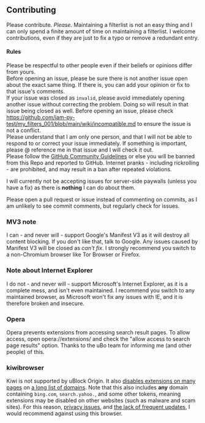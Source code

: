 ## Contributing
Please contribute. _Please_. Maintaining a filterlist is not an easy thing and I can only spend a finite amount of time on maintaining a filterlist. I welcome contributions, even if they are just to fix a typo or remove a redundant entry.

#### Rules
Please be respectful to other people even if their beliefs or opinions differ from yours. <br/>
Before opening an issue, please be sure there is not another issue open about the exact same thing. If there is, you can add your opinion or fix to that issue's comments. <br/>
If your issue was closed as `invalid`, please avoid immediately opening another issue without correcting the problem. Doing so will result in that issue being closed as well. Before opening an issue, please check https://github.com/iam-py-test/my_filters_001/blob/main/wiki/incompatible.md to ensure the issue is not a conflict. <br/>
Please understand that I am only one person, and that I will not be able to respond to or correct your issue immediately. If something is important, please @ reference me in that issue and I will check it out.<br/>
Please follow the [GitHub Community Guidelines](https://docs.github.com/en/github/site-policy/github-community-guidelines#what-is-not-allowed) or else you will be banned from this Repo and reported to GitHub. Internet pranks - including rickrolling - are prohibited, and may result in a ban after repeated violations. <br/>

I will currently not be accepting issues for server-side paywalls (unless you have a fix) as there is **nothing** I can do about them. <br>

Please open a pull request or issue instead of commenting on commits, as I am unlikely to see commit comments, but regularly check for issues.

### MV3 note
I can - and never will - support Google's Manifest V3 as it will destroy all content blocking. If you don't like that, talk to Google. Any issues caused by Manifest V3 will be closed as _can't fix_. I strongly recommend you switch to a non-Chromium browser like Tor Browser or Firefox. 

### Note about Internet Explorer
I do not - and never will - support Microsoft's Internet Explorer, as it is a complete mess, and isn't even maintained. I recommend you switch to any maintained browser, as Microsoft won't fix any issues with IE, and it is therefore broken and insecure.

### Opera
Opera prevents extensions from accessing search result pages. To allow access, open opera://extensions/ and check the "allow access to search page results" option. Thanks to the uBo team for informing me (and other people) of this. 

### kiwibrowser
Kiwi is not supported by uBlock Origin. It also [disables extensions on many pages](https://www.reddit.com/r/uBlockOrigin/comments/10xntsr/comment/j7teo9p/) on [a long list of domains](https://github.com/kiwibrowser/src/blob/c51d640a8e984ff0fb24049c53a7ed4e458775ef/extensions/browser/api/web_request/web_request_permissions.cc#L167). Note that this also includes **any** domain containing `bing.com`, `search.yahoo.`, and some other tokens, meaning extensions may be disabled on other websites (such as malware and scam sites).
For this reason, [privacy issues](https://github.com/Tobi823/ffupdater/issues/35), and [the lack of frequent updates](https://github.com/kiwibrowser/src/commits/master), I would recommend against using this browser.
